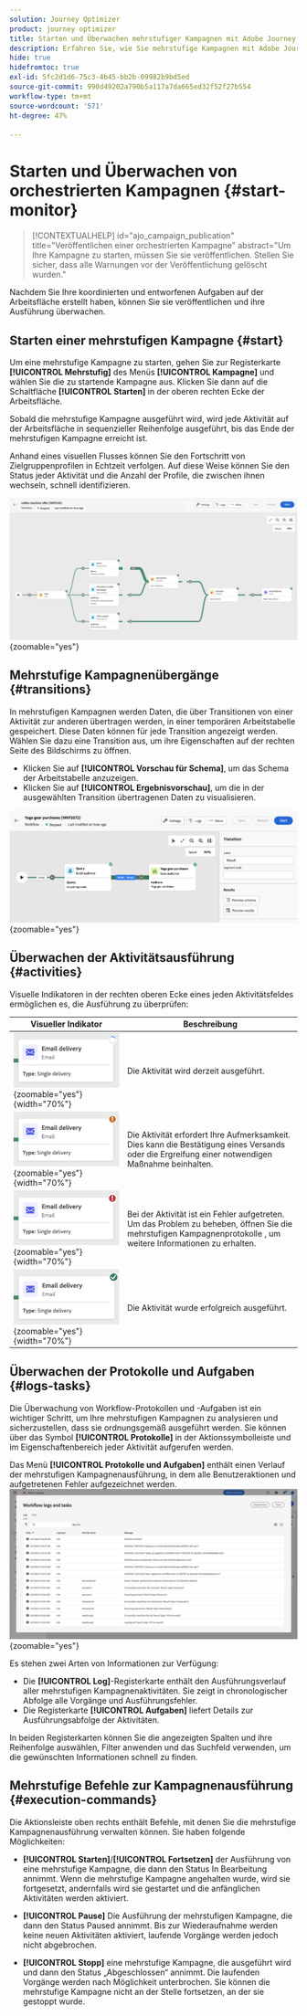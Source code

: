 ```yaml
---
solution: Journey Optimizer
product: journey optimizer
title: Starten und Überwachen mehrstufiger Kampagnen mit Adobe Journey Optimizer
description: Erfahren Sie, wie Sie mehrstufige Kampagnen mit Adobe Journey Optimizer starten und überwachen
hide: true
hidefromtoc: true
exl-id: 5fc2d1d6-75c3-4b45-bb2b-09982b9bd5ed
source-git-commit: 990d49202a790b5a117a7da665ed32f52f27b554
workflow-type: tm+mt
source-wordcount: '571'
ht-degree: 47%

---
```


# Starten und Überwachen von orchestrierten Kampagnen {#start-monitor}

<!--
<audio controls><source src="../ms/assets/do-not-localize/sound.mp3" type="audio/mpeg">Your browser does not support the audio element.</audio> -->

>[!CONTEXTUALHELP]
>id="ajo_campaign_publication"
>title="Veröffentlichen einer orchestrierten Kampagne"
>abstract="Um Ihre Kampagne zu starten, müssen Sie sie veröffentlichen. Stellen Sie sicher, dass alle Warnungen vor der Veröffentlichung gelöscht wurden."


Nachdem Sie Ihre koordinierten und entworfenen Aufgaben auf der Arbeitsfläche erstellt haben, können Sie sie veröffentlichen und ihre Ausführung überwachen.

## Starten einer mehrstufigen Kampagne {#start}

Um eine mehrstufige Kampagne zu starten, gehen Sie zur Registerkarte **[!UICONTROL Mehrstufig]** des Menüs **[!UICONTROL Kampagne]** und wählen Sie die zu startende Kampagne aus. Klicken Sie dann auf die Schaltfläche **[!UICONTROL Starten]** in der oberen rechten Ecke der Arbeitsfläche.

Sobald die mehrstufige Kampagne ausgeführt wird, wird jede Aktivität auf der Arbeitsfläche in sequenzieller Reihenfolge ausgeführt, bis das Ende der mehrstufigen Kampagne erreicht ist.

Anhand eines visuellen Flusses können Sie den Fortschritt von Zielgruppenprofilen in Echtzeit verfolgen. Auf diese Weise können Sie den Status jeder Aktivität und die Anzahl der Profile, die zwischen ihnen wechseln, schnell identifizieren.

![](assets/workflow-execution.png){zoomable="yes"}

## Mehrstufige Kampagnenübergänge {#transitions}

In mehrstufigen Kampagnen werden Daten, die über Transitionen von einer Aktivität zur anderen übertragen werden, in einer temporären Arbeitstabelle gespeichert. Diese Daten können für jede Transition angezeigt werden. Wählen Sie dazu eine Transition aus, um ihre Eigenschaften auf der rechten Seite des Bildschirms zu öffnen.

* Klicken Sie auf **[!UICONTROL Vorschau für Schema]**, um das Schema der Arbeitstabelle anzuzeigen.
* Klicken Sie auf **[!UICONTROL Ergebnisvorschau]**, um die in der ausgewählten Transition übertragenen Daten zu visualisieren.

![](assets/transition.png){zoomable="yes"}

## Überwachen der Aktivitätsausführung {#activities}

Visuelle Indikatoren in der rechten oberen Ecke eines jeden Aktivitätsfeldes ermöglichen es, die Ausführung zu überprüfen:

| Visueller Indikator | Beschreibung |
|-----|------------|
| ![](assets/activity-status-pending.png){zoomable="yes"}{width="70%"} | Die Aktivität wird derzeit ausgeführt. |
| ![](assets/activity-status-orange.png){zoomable="yes"}{width="70%"} | Die Aktivität erfordert Ihre Aufmerksamkeit. Dies kann die Bestätigung eines Versands oder die Ergreifung einer notwendigen Maßnahme beinhalten. |
| ![](assets/activity-status-red.png){zoomable="yes"}{width="70%"} | Bei der Aktivität ist ein Fehler aufgetreten. Um das Problem zu beheben, öffnen Sie die mehrstufigen Kampagnenprotokolle , um weitere Informationen zu erhalten. |
| ![](assets/activity-status-green.png){zoomable="yes"}{width="70%"} | Die Aktivität wurde erfolgreich ausgeführt. |

## Überwachen der Protokolle und Aufgaben {#logs-tasks}

Die Überwachung von Workflow-Protokollen und -Aufgaben ist ein wichtiger Schritt, um Ihre mehrstufigen Kampagnen zu analysieren und sicherzustellen, dass sie ordnungsgemäß ausgeführt werden. Sie können über das Symbol **[!UICONTROL Protokolle]** in der Aktionssymbolleiste und im Eigenschaftenbereich jeder Aktivität aufgerufen werden.

Das Menü **[!UICONTROL Protokolle und Aufgaben]** enthält einen Verlauf der mehrstufigen Kampagnenausführung, in dem alle Benutzeraktionen und aufgetretenen Fehler aufgezeichnet werden.
![](assets/workflow-logs.png){zoomable="yes"}

Es stehen zwei Arten von Informationen zur Verfügung:

* Die **[!UICONTROL Log]**-Registerkarte enthält den Ausführungsverlauf aller mehrstufigen Kampagnenaktivitäten. Sie zeigt in chronologischer Abfolge alle Vorgänge und Ausführungsfehler.
* Die Registerkarte **[!UICONTROL Aufgaben]** liefert Details zur Ausführungsabfolge der Aktivitäten.

In beiden Registerkarten können Sie die angezeigten Spalten und ihre Reihenfolge auswählen, Filter anwenden und das Suchfeld verwenden, um die gewünschten Informationen schnell zu finden.

## Mehrstufige Befehle zur Kampagnenausführung {#execution-commands}

Die Aktionsleiste oben rechts enthält Befehle, mit denen Sie die mehrstufige Kampagnenausführung verwalten können. Sie haben folgende Möglichkeiten:

* **[!UICONTROL Starten]**/**[!UICONTROL Fortsetzen]** der Ausführung von   eine mehrstufige Kampagne, die dann den Status In Bearbeitung annimmt. Wenn die mehrstufige Kampagne angehalten wurde, wird sie fortgesetzt, andernfalls wird sie gestartet und die anfänglichen Aktivitäten werden aktiviert.

* **[!UICONTROL Pause]** Die Ausführung der mehrstufigen Kampagne, die dann den Status Paused annimmt. Bis zur Wiederaufnahme werden keine neuen Aktivitäten aktiviert, laufende Vorgänge werden jedoch nicht abgebrochen.

* **[!UICONTROL Stopp]** eine mehrstufige Kampagne, die ausgeführt wird und dann den Status „Abgeschlossen“ annimmt. Die laufenden Vorgänge werden nach Möglichkeit unterbrochen. Sie können die mehrstufige Kampagne nicht an der Stelle fortsetzen, an der sie gestoppt wurde.
